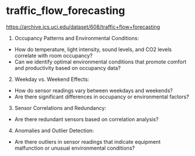 # traffic_flow_forecasting
https://archive.ics.uci.edu/dataset/608/traffic+flow+forecasting


1. Occupancy Patterns and Environmental Conditions:

- How do temperature, light intensity, sound levels, and CO2 levels correlate with room occupancy?
- Can we identify optimal environmental conditions that promote comfort and productivity based on occupancy data?

2. Weekday vs. Weekend Effects:

- How do sensor readings vary between weekdays and weekends?
- Are there significant differences in occupancy or environmental factors?

3. Sensor Correlations and Redundancy:

- Are there redundant sensors based on correlation analysis?

4. Anomalies and Outlier Detection:

- Are there outliers in sensor readings that indicate equipment malfunction or unusual environmental conditions?
